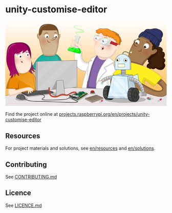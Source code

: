 # unity-customise-editor

![unity-customise-editor](banner.png)

Find the project online at [projects.raspberrypi.org/en/projects/unity-customise-editor](https://projects.raspberrypi.org/en/projects/unity-customise-editor)

## Resources
For project materials and solutions, see [en/resources](https://github.com/raspberrypilearning/unity-customise-editor/tree/master/en/resources) and [en/solutions](https://github.com/raspberrypilearning/unity-customise-editor/tree/master/en/solutions).

## Contributing
See [CONTRIBUTING.md](CONTRIBUTING.md)

## Licence
 See [LICENCE.md](LICENCE.md)